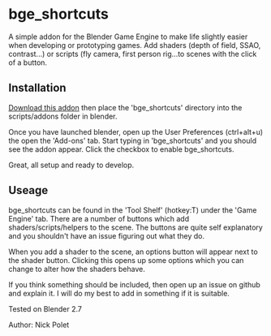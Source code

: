 bge_shortcuts
=============

A simple addon for the Blender Game Engine to make life slightly easier when developing or prototyping games. Add shaders (depth of field, SSAO, contrast...) or scripts (fly camera, first person rig...to scenes with the click of a button.


Installation
------------

[Download this addon](https://github.com/nickpolet/bge_shortcuts/archive/master.zip) then place the 'bge_shortcuts' directory into the scripts/addons folder in blender.

Once you have launched blender, open up the User Preferences (ctrl+alt+u) the open the 'Add-ons' tab. Start typing in 'bge_shortcuts' and you should see the addon appear. Click the checkbox to enable bge_shortcuts.

Great, all setup and ready to develop.


Useage
------

bge_shortcuts can be found in the 'Tool Shelf' (hotkey:T) under the 'Game Engine' tab. There are a number of buttons which add shaders/scripts/helpers to the scene. The buttons are quite self explanatory and you shouldn't have an issue figuring out what they do.

When you add a shader to the scene, an options button will appear next to the shader button. Clicking this opens up some options which you can change to alter how the shaders behave.

If you think something should be included, then open up an issue on github and explain it. I will do my best to add in something if it is suitable.


Tested on Blender 2.7

Author: Nick Polet
